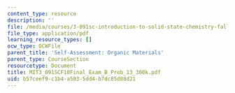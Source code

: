 ```yaml
---
content_type: resource
description: ''
file: /media/courses/3-091sc-introduction-to-solid-state-chemistry-fall-2010/b57ceef9c1b4a5035dd4b7dc85d88d21_MIT3_091SCF10Final_Exam_B_Prob_13_300k.pdf
file_type: application/pdf
learning_resource_types: []
ocw_type: OCWFile
parent_title: 'Self-Assessment: Organic Materials'
parent_type: CourseSection
resourcetype: Document
title: MIT3_091SCF10Final_Exam_B_Prob_13_300k.pdf
uid: b57ceef9-c1b4-a503-5dd4-b7dc85d88d21
---
```

